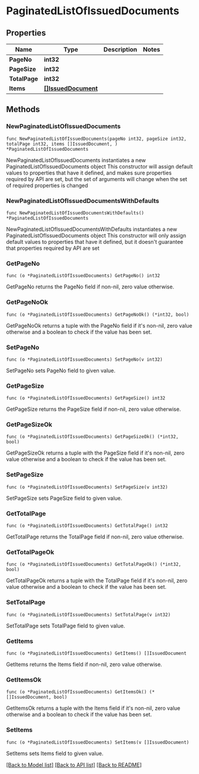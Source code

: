 # PaginatedListOfIssuedDocuments

## Properties

Name | Type | Description | Notes
------------ | ------------- | ------------- | -------------
**PageNo** | **int32** |  | 
**PageSize** | **int32** |  | 
**TotalPage** | **int32** |  | 
**Items** | [**[]IssuedDocument**](IssuedDocument.md) |  | 

## Methods

### NewPaginatedListOfIssuedDocuments

`func NewPaginatedListOfIssuedDocuments(pageNo int32, pageSize int32, totalPage int32, items []IssuedDocument, ) *PaginatedListOfIssuedDocuments`

NewPaginatedListOfIssuedDocuments instantiates a new PaginatedListOfIssuedDocuments object
This constructor will assign default values to properties that have it defined,
and makes sure properties required by API are set, but the set of arguments
will change when the set of required properties is changed

### NewPaginatedListOfIssuedDocumentsWithDefaults

`func NewPaginatedListOfIssuedDocumentsWithDefaults() *PaginatedListOfIssuedDocuments`

NewPaginatedListOfIssuedDocumentsWithDefaults instantiates a new PaginatedListOfIssuedDocuments object
This constructor will only assign default values to properties that have it defined,
but it doesn't guarantee that properties required by API are set

### GetPageNo

`func (o *PaginatedListOfIssuedDocuments) GetPageNo() int32`

GetPageNo returns the PageNo field if non-nil, zero value otherwise.

### GetPageNoOk

`func (o *PaginatedListOfIssuedDocuments) GetPageNoOk() (*int32, bool)`

GetPageNoOk returns a tuple with the PageNo field if it's non-nil, zero value otherwise
and a boolean to check if the value has been set.

### SetPageNo

`func (o *PaginatedListOfIssuedDocuments) SetPageNo(v int32)`

SetPageNo sets PageNo field to given value.


### GetPageSize

`func (o *PaginatedListOfIssuedDocuments) GetPageSize() int32`

GetPageSize returns the PageSize field if non-nil, zero value otherwise.

### GetPageSizeOk

`func (o *PaginatedListOfIssuedDocuments) GetPageSizeOk() (*int32, bool)`

GetPageSizeOk returns a tuple with the PageSize field if it's non-nil, zero value otherwise
and a boolean to check if the value has been set.

### SetPageSize

`func (o *PaginatedListOfIssuedDocuments) SetPageSize(v int32)`

SetPageSize sets PageSize field to given value.


### GetTotalPage

`func (o *PaginatedListOfIssuedDocuments) GetTotalPage() int32`

GetTotalPage returns the TotalPage field if non-nil, zero value otherwise.

### GetTotalPageOk

`func (o *PaginatedListOfIssuedDocuments) GetTotalPageOk() (*int32, bool)`

GetTotalPageOk returns a tuple with the TotalPage field if it's non-nil, zero value otherwise
and a boolean to check if the value has been set.

### SetTotalPage

`func (o *PaginatedListOfIssuedDocuments) SetTotalPage(v int32)`

SetTotalPage sets TotalPage field to given value.


### GetItems

`func (o *PaginatedListOfIssuedDocuments) GetItems() []IssuedDocument`

GetItems returns the Items field if non-nil, zero value otherwise.

### GetItemsOk

`func (o *PaginatedListOfIssuedDocuments) GetItemsOk() (*[]IssuedDocument, bool)`

GetItemsOk returns a tuple with the Items field if it's non-nil, zero value otherwise
and a boolean to check if the value has been set.

### SetItems

`func (o *PaginatedListOfIssuedDocuments) SetItems(v []IssuedDocument)`

SetItems sets Items field to given value.



[[Back to Model list]](../README.md#documentation-for-models) [[Back to API list]](../README.md#documentation-for-api-endpoints) [[Back to README]](../README.md)


